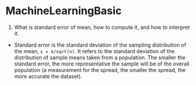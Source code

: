 # MachineLearningBasic
1. What is standard error of mean, how to compute it, and how to interpret it.
  - Standard error is the standard deviation of the sampling distribution of the mean, `s = σ/sqrt(n)`. It refers to the standard deviation of the distribution of sample means
taken from a population. The smaller the standard error, the more representative the sample will be of the overall population (a measurement for the
spread, the smaller the spread, the more accurate the dataset).

